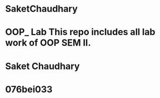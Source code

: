 # SaketChaudhary
# OOP_ Lab This repo includes all lab work of OOP SEM II.
# Saket Chaudhary 
# 076bei033
